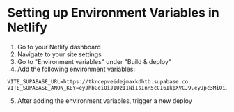 # Setting up Environment Variables in Netlify

1. Go to your Netlify dashboard
2. Navigate to your site settings
3. Go to "Environment variables" under "Build & deploy"
4. Add the following environment variables:

```
VITE_SUPABASE_URL=https://tkrcepveidejmaxkdhtb.supabase.co
VITE_SUPABASE_ANON_KEY=eyJhbGciOiJIUzI1NiIsInR5cCI6IkpXVCJ9.eyJpc3MiOiJzdXBhYmFzZSIsInJlZiI6InRrcmNlcHZlaWRlam1heGtkaHRiIiwicm9sZSI6ImFub24iLCJpYXQiOjE3NDg1MjYzODcsImV4cCI6MjA2NDEwMjM4N30.ti7qMftHxhZ7niDT1f3ShZ7tHc6kA5YqXsdbFQ9uek8
```

5. After adding the environment variables, trigger a new deploy 